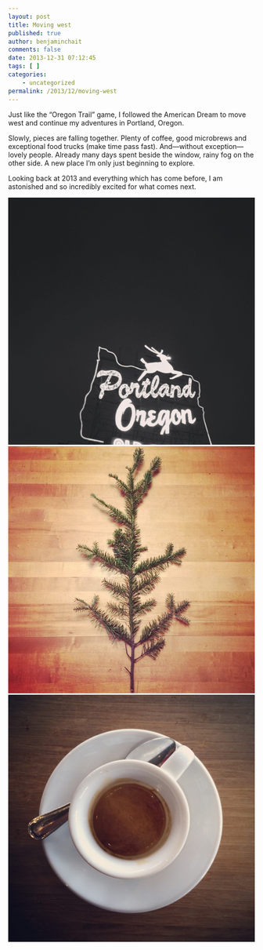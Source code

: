 ```yaml
---
layout: post
title: Moving west
published: true
author: benjaminchait
comments: false
date: 2013-12-31 07:12:45
tags: [ ]
categories:
    - uncategorized
permalink: /2013/12/moving-west
---
```

Just like the “Oregon Trail” game, I followed the American Dream to move west and continue my adventures in Portland, Oregon.

Slowly, pieces are falling together. Plenty of coffee, good microbrews and exceptional food trucks (make time pass fast). And—without exception—lovely people. Already many days spent beside the window, rainy fog on the other side. A new place I&#8217;m only just beginning to explore.

Looking back at 2013 and everything which has come before, I am astonished and so incredibly excited for what comes next.


![Portland, Oregon][1]
![Branch][2]
![Coffee][3]

 [1]: /wp-content/uploads/media/img/2013/12/moving-west/IMG_0599.JPG
 [2]: /wp-content/uploads/media/img/2013/12/moving-west/IMG_0628.JPG
 [3]: /wp-content/uploads/media/img/2013/12/moving-west/IMG_0635.JPG
